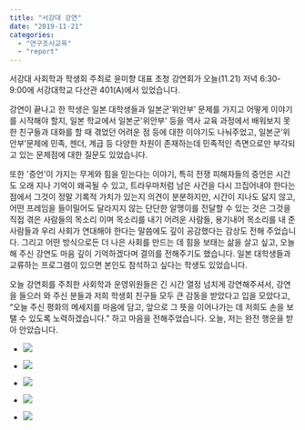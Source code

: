 ```yaml
---
title: "서강대 강연"
date: "2019-11-21"
categories: 
  - "연구조사교육"
  - "report"
---
```


서강대 사회학과 학생회 주최로 윤미향 대표 초청 강연회가 오늘(11.21) 저녁 6:30-9:00에 서강대학교 다산관 401(A)에서 있었습니다.

강연이 끝나고 한 학생은 일본 대학생들과 일본군’위안부’ 문제를 가지고 어떻게 이야기를 시작해야 할지, 일본 학교에서 일본군'위안부' 등을 역사 교육 과정에서 배워보지 못한 친구들과 대화를 할 때 겪었던 어려운 점 등에 대한 이야기도 나눠주었고, 일본군’위안부’문제에 민족, 젠더, 계급 등 다양한 차원이 존재하는데 민족적인 측면으로만 부각되고 있는 문제점에 대한 질문도 있었습니다.

또한 '증언'이 가지는 무게와 힘을 믿는다는 이야기, 특히 전쟁 피해자들의 증언은 시간도 오래 지나 기억이 왜곡될 수 있고, 트라우마처럼 남은 사건을 다시 끄집어내야 한다는 점에서 그것이 정말 기록적 가치가 있는지 의견이 분분하지만, 시간이 지나도 닳지 않고, 어떤 프레임을 들이밀어도 달라지지 않는 단단한 알맹이를 전달할 수 있는 것은 그것을 직접 겪은 사람들의 목소리 이며 목소리를 내기 어려운 사람들, 용기내어 목소리를 내 준 사람들과 우리 사회가 연대해야 한다는 말씀에도 깊이 공감했다는 감상도 전해 주었습니다. 그리고 어떤 방식으로든 더 나은 사회를 만드는 데 힘을 보태는 삶을 살고 싶고, 오늘 해 주신 강연도 마음 깊이 기억하겠다며 결의를 전해주기도 했습니다. 일본 대학생들과 교류하는 프로그램이 있으면 본인도 참석하고 싶다는 학생도 있었습니다.

오늘 강연회를 주최한 사회학과 운영위원들은 긴 시간 열정 넘치게 강연해주셔서, 강연을 들으러 와 주신 분들과 저희 학생회 친구들 모두 큰 감동을 받았다고 입을 모았다고, “오늘 주신 평화의 메세지를 마음에 담고, 앞으로 그 뜻을 이어나가는 데 저희도 손을 보탤 수 있도록 노력하겠습니다.” 하고 마음을 전해주었습니다. 오늘, 저는 완전 행운을 받아 안았습니다.

- ![](https://r2.womenandwar.net/2019/11/크기변환IMG_8050.jpg)
    
- ![](https://r2.womenandwar.net/2019/11/IMG_8054-1024x498.jpg)
    
- ![](https://r2.womenandwar.net/2019/11/IMG_8055-1024x498.jpg)
    
- ![](https://r2.womenandwar.net/2019/11/IMG_8056-1024x768.jpg)
    
- ![](https://r2.womenandwar.net/2019/11/IMG_8057-1024x768.jpg)
